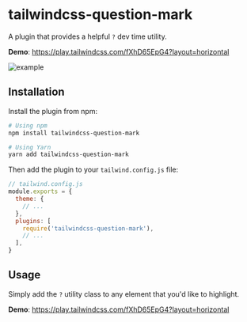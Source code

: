 # tailwindcss-question-mark

A plugin that provides a helpful `?` dev time utility.

**Demo**: https://play.tailwindcss.com/fXhD65EpG4?layout=horizontal

![example](https://user-images.githubusercontent.com/2526/247880985-887a22f4-f5f5-42d0-89d9-7e49037490cf.gif)

## Installation

Install the plugin from npm:

```sh
# Using npm
npm install tailwindcss-question-mark

# Using Yarn
yarn add tailwindcss-question-mark
```

Then add the plugin to your `tailwind.config.js` file:

```js
// tailwind.config.js
module.exports = {
  theme: {
    // ...
  },
  plugins: [
    require('tailwindcss-question-mark'),
    // ...
  ],
}
```

## Usage

Simply add the `?` utility class to any element that you'd like to highlight.

**Demo**: https://play.tailwindcss.com/fXhD65EpG4?layout=horizontal